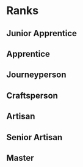 # Ranks
## Junior Apprentice
## Apprentice
## Journeyperson
## Craftsperson
## Artisan
## Senior Artisan
## Master